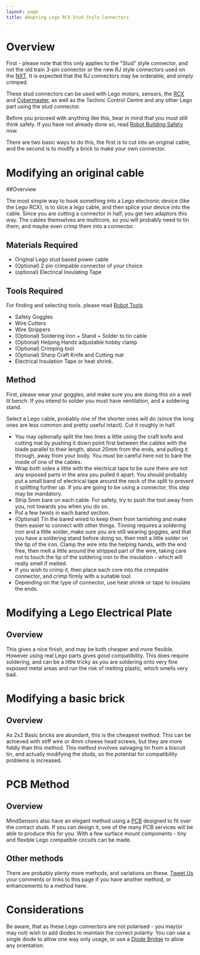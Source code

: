```yaml
---
layout: page
title: Adapting Lego RCX Stud Style Connectors
---
```

# Overview

First - please note that this only applies to the "Stud" style connector, and not the old train 3-pin connector or the new RJ style connectors used on the [NXT](/wiki/nxt.html "Legos NeXT generation robotics kit"). It is expected that the RJ connectors may be orderable, and simply crimped.

These stud connectors can be used with Lego motors, sensors, the [RCX](rcx.html) and [Cybermaster](cybermaster.html), as well as the Technic Control Centre and any other Lego part using the stud connector.

Before you proceed with anything like this, bear in mind that you must still think safely. If you have not already done so, read [Robot Building Safety](robot_building_safety.html) now.

There are two basic ways to do this, the first is to cut into an original cable, and the second is to modify a brick to make your own connector.

# Modifying an original cable

##Overview

The most simple way to hook something into a Lego electronic device (like the Lego RCX), is to slice a lego cable, and then splice your device into the cable. Since you are cutting a connector in half, you get two adaptors this way.  The cables themselves are multicore, so you will probably need to tin them, and maybe even crimp them into a connector.

## Materials Required

* Original Lego stud based power cable
* (Optional) 2 pin crimpable connector of your choice
* (optional) Electrical Insulating Tape

## Tools Required

For finding and selecting tools. please read <a class="wiki" href="/wiki/robot_tools.html" title="Tools that are often required to get started in robot building">Robot Tools</a>

* Safety Goggles
* Wire Cutters
* Wire Strippers
* (Optional) Soldering Iron + Stand + Solder to tin cable
* (Optional) Helping Hands adjustable hobby clamp
* (Optional) Crimping tool
* (Optional) Sharp Craft Knife and Cutting mat
* Electrical Insulation Tape or heat shrink.

## Method

First, please wear your goggles, and make sure you are doing this on a well lit bench. If you intend to solder you must have ventilation, and a soldering stand.

Select a Lego cable, probably one of the shorter ones will do (since the long ones are less common and pretty useful intact). Cut it roughly in half.

* You may optionally split the two lines a little using the craft knife and cutting mat by pushing it down point first between the cables with the blade parallel to their length, about 20mm from the ends, and pulling it through, away from your body. You must be careful here not to bare the inside of one of the cables.
* Wrap both sides a little with the electrical tape to be sure there are not any exposed parts in the area you pulled it apart. You should probably put a small band of electrical tape around the neck of the split to prevent it splitting further up. If you are going to be using a connector, this step may be mandatory. 
* Strip 5mm bare on each cable. For safety, try to push the tool away from you, not towards you when you do so.
* Put a few twists in each bared section.
* (Optional) Tin the bared wired to keep them from tarnishing and make them easier to connect with other things. Tinning requires a soldering iron and a little solder, make sure you are still wearing goggles, and that you have a soldering stand before doing so, then melt a little solder on the tip of the iron. Clamp the wire into the helping hands, with the end free, then melt a little around the stripped part of the wire, taking care not to touch the tip of the soldering iron to the insulation - which will really smell if melted.
* If you wish to crimp it, then place each core into the crimpable connector, and crimp firmly with a suitable tool.
* Depending on the type of connector, use heat shrink or tape to insulate the ends.

# Modifying a Lego Electrical Plate

## Overview

This gives a nice finish, and may be both cheaper and more flexible. However using real Lego parts gives good compatibility. This does require soldering, and can be a little tricky as you are soldering onto very fine exposed metal areas and run the risk of melting plastic, which smells very bad.

# Modifying a basic brick

## Overview

As 2x2 Basic bricks are abundant, this is the cheapest method. This can be achieved with stiff wire or 4mm cheese head screws, but they are more fiddly than this method. This method involves salvaging tin from a biscuit tin, and actually modifying the studs, so the potential for compatibility problems is increased.

# PCB Method

## Overview

MindSensors also have an elegant method using a [PCB](/wiki/pcb.html) designed to fit over the contact studs. If you can design it, one of the many PCB services will be able to produce this for you. With a few surface mount components - tiny and flexible Lego compatible circuits can be made.

## Other methods

There are probably plenty more methods, and variations on these. [Tweet Us](https://twitter.com/orionrobots)  your comments or links to this page if you have another method, or enhancements to a method here.

# Considerations

Be aware, that as these Lego connectors are not polarised - you may(or may not) wish to add diodes to maintain the correct polarity.  You can use a single diode to allow one way only usage, or use a [Diode Bridge](diode_bridge.html) to allow any orientation.
